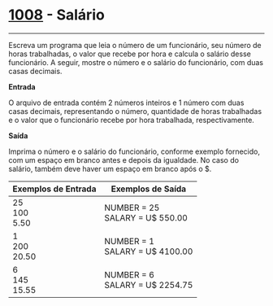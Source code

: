 # [1008](https://www.beecrowd.com.br/judge/pt/problems/view/1008) - Salário

__________

Escreva um programa que leia o número de um funcionário, seu número de horas trabalhadas, o valor que recebe por hora e calcula o salário desse funcionário. A seguir, mostre o número e o salário do funcionário, com duas casas decimais.

**Entrada**

O arquivo de entrada contém 2 números inteiros e 1 número com duas casas decimais, representando o número, quantidade de horas trabalhadas e o valor que o funcionário recebe por hora trabalhada, respectivamente.

**Saída**

Imprima o número e o salário do funcionário, conforme exemplo fornecido, com um espaço em branco antes e depois da igualdade. No caso do salário, também deve haver um espaço em branco após o $.

| Exemplos de Entrada     | Exemplos de Saída                    |
|-------------------------|--------------------------------------|
| 25 <br/> 100 <br/> 5.50 | NUMBER = 25 <br/> SALARY = U$ 550.00 |
| 1 <br/> 200 <br/> 20.50 | NUMBER = 1 <br/> SALARY = U$ 4100.00 |
| 6 <br/> 145 <br/> 15.55 | NUMBER = 6 <br/> SALARY = U$ 2254.75 |


